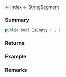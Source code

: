 ← [Index](Api-Index) ← [StringSegment](VRage.Game.ModAPI.Ingame.Utilities.StringSegment)

### Summary

```csharp
public bool IsEmpty { ; }
```

### Returns

### Example

### Remarks


